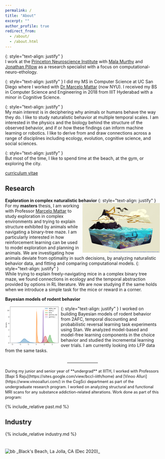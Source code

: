 ```yaml
---
permalink: /
title: "About"
excerpt: ""
author_profile: true
redirect_from: 
  - /about/
  - /about.html
---
```


{: style="text-align: justify" }  
I work at the [Princeton Neuroscience Institute](https://pni.princeton.edu/) with [Mala Murthy](https://murthylab.princeton.edu/) and [Jonathan Pillow](https://pillowlab.princeton.edu/) as a research specialist with a focus on computational-neuro-ethology.

{: style="text-align: justify" } 
I did my MS in Computer Science at UC San Diego where I worked with [Dr Marcelo Mattar](https://mattarlab.ucsd.edu) (now NYU). I received my BS in Computer Science and Engineering in 2018 from IIIT Hyderabad with a minor in Cognitive Science. 

{: style="text-align: justify" }  
My main interest is in deciphering why animals or humans behave the way they do. I like to study naturalistic behavior at multiple temporal scales. I am interested in the physics and the biology behind the structure of the observed behavior, and if or how these findings can inform machine learning or robotics. I like to derive from and draw connections across a range of disciplines including ecology, evolution, cognitive science, and social sciences.

<!-- {: style="text-align: justify" }  
I also collaborate with [NEAT Labs](https://neatlabs.ucsd.edu/index.html) to help understand animal choice behavior and neural activity from various experiments using Bayesian inference tools.  -->

<!-- {: style="text-align: justify" }  
I am <u>currently looking for positions in academia or industry</u> that would allow me to continue my research in machine learning and cognitive science, with a focus on computational neuroscience or ethology. -->

{: style="text-align: justify" }  
But most of the time, I like to spend time at the beach, at the gym, or exploring the city.

[//]: # (Check out my [Bookshelf]&#40;bookshelf.md&#41; to know more.)

[curriculum vitae](/files/UmeshSinglaCV.pdf)

[//]: # (INTERESTS:)

[//]: # (**<u>Computational Ethology</u>** **<u>Ecology</u>** **<u>Machine Learning/RL</u>** **<u>Neuroscience</u>** **<u>Naturalistic Behavior</u>** **<u>Cognitive Science</u>**)

[//]: # (Research)
[//]: # (I am interested in interdisciplinary research problems spanning computer science and naturalistic world &#40;particularly ecology, ethology, and earth sciences&#41;. I like to use a combination of experimental, observational and computational approaches to understand and decipher hidden structure in the natural world.)

Research
--------

**Exploration in complex naturalistic behavior** 
{: style="text-align: justify" }
<img src="/images/woot.jpeg" alt="pretty picture" width="50%" style="padding-left: 1%; float: right;">
For my **masters** thesis, I am working with Professor [Marcelo Mattar](https://mattarlab.ucsd.edu) to study exploration in complex environments and trying to explain structure exhibited by animals while navigating a binary-tree maze. I am particularly interested in how reinforcement learning can be used to model exploration and planning in animals. We are investigating how animals deviate from optimality in such decisions, by analyzing naturalistic behavior data, and fitting and comparing computational models.
{: style="text-align: justify" }  
While trying to explain freely-navigating mice in a complex binary tree maze, we found connections in ecology and the temporal abstraction provided by options in RL literature. We are now studying if the same holds when we introduce a simple task for the mice or reward in a corner.

**Bayesian models of rodent behavior**

{: style="text-align: justify" }
<img src="/images/rldiscountdf_plot_params.png" alt="pretty picture" width="35%" style="padding-right: 1%; float: left;">
I worked on building Bayesian models of rodent behavior from 2AFC, temporal discounting and probabilistic reversal learning task experiments using Stan. We analyzed model-based and model-free learning components in the choice behavior and studied the incremental learning over trials. I am currently looking into LFP data from the same tasks.
<br/>
<br/>
<div style="margin-top: 2%"></div>
<div><hr style="width:20%; margin: auto"></div>
<br/>
<span style="font-size: 90%">During my junior and senior year of **undergrad** at IIITH, I worked with Professors [Bapi S Raju](https://sites.google.com/view/bccl-iiith/home) and [Vinoo Alluri](https://www.vinooalluri.com/) in the CogSci department as part of the undergraduate research program. I worked on analyzing structural and functional MRI scans for any substance addiction-related alterations. Work done as part of this program:</span>

{% include_relative past.md %}

<!-- Visit [Projects](projects) for academic coursework. -->

Industry
--------
{% include_relative industry.md %}

<img src="/images/IMG_20201228_125037.jpg" alt="bb" style="padding-top: 5%;">
_Black's Beach, La Jolla, CA (Dec 2020)_
